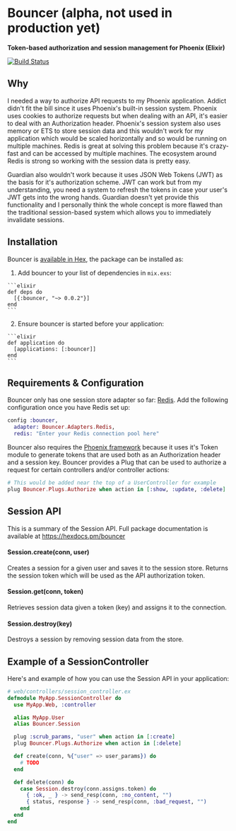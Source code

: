 # Bouncer (alpha, not used in production yet)

**Token-based authorization and session management for Phoenix (Elixir)**

[![Build Status](https://semaphoreci.com/api/v1/projects/f9fd62d2-a799-4b66-8d72-06bbc290d32b/570486/shields_badge.svg)](https://semaphoreci.com/ianwalter/bouncer)

## Why

I needed a way to authorize API requests to my Phoenix application. Addict
didn't fit the bill since it uses Phoenix's built-in session system. Phoenix
uses cookies to authorize requests but when dealing with an API, it's easier to
deal with an Authorization header. Phoenix's session system also uses memory or
ETS to store session data and this wouldn't work for my application which would
be scaled horizontally and so would be running on multiple machines. Redis is
great at solving this problem because it's crazy-fast and can be accessed by
multiple machines. The ecosystem around Redis is strong so working with the
session data is pretty easy.

Guardian also wouldn't work because it uses JSON Web Tokens (JWT) as the basis
for it's authorization scheme. JWT can work but from my understanding, you need
a system to refresh the tokens in case your user's JWT gets into the wrong
hands. Guardian doesn't yet provide this functionality and I personally think
the whole concept is more flawed than the traditional session-based system which
allows you to immediately invalidate sessions.

## Installation

Bouncer is [available in Hex](https://hex.pm/packages/bouncer), the package can be
installed as:

  1. Add bouncer to your list of dependencies in `mix.exs`:

    ```elixir
    def deps do
      [{:bouncer, "~> 0.0.2"}]
    end
    ```

  2. Ensure bouncer is started before your application:

    ```elixir
    def application do
      [applications: [:bouncer]]
    end
    ```

## Requirements & Configuration

Bouncer only has one session store adapter so far: [Redis](http://redis.io/).
Add the following configuration once you have Redis set up:

```elixir
config :bouncer,
  adapter: Bouncer.Adapters.Redis,
  redis: "Enter your Redis connection pool here"
```

Bouncer also requires the [Phoenix framework]() because it uses it's Token
module to generate tokens that are used both as an Authorization header and a
session key. Bouncer provides a Plug that can be used to authorize a request
for certain controllers and/or controller actions:

```elixir
# This would be added near the top of a UserController for example
plug Bouncer.Plugs.Authorize when action in [:show, :update, :delete]
```

## Session API

This is a summary of the Session API. Full package documentation is available at
https://hexdocs.pm/bouncer

#### Session.create(conn, user)

Creates a session for a given user and saves it to the session store. Returns
the session token which will be used as the API authorization token.

#### Session.get(conn, token)

Retrieves session data given a token (key) and assigns it to the connection.

#### Session.destroy(key)

Destroys a session by removing session data from the store.

## Example of a SessionController

Here's and example of how you can use the Session API in your application:

```elixir
# web/controllers/session_controller.ex
defmodule MyApp.SessionController do
  use MyApp.Web, :controller

  alias MyApp.User
  alias Bouncer.Session

  plug :scrub_params, "user" when action in [:create]
  plug Bouncer.Plugs.Authorize when action in [:delete]

  def create(conn, %{"user" => user_params}) do
    # TODO
  end

  def delete(conn) do
    case Session.destroy(conn.assigns.token) do
      { :ok, _ } -> send_resp(conn, :no_content, "")
      { status, response } -> send_resp(conn, :bad_request, "")
    end
  end
end
```
